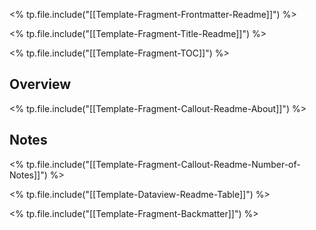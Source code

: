 <% tp.file.include("[[Template-Fragment-Frontmatter-Readme]]") %>

<% tp.file.include("[[Template-Fragment-Title-Readme]]") %>

<% tp.file.include("[[Template-Fragment-TOC]]") %>

## Overview

<% tp.file.include("[[Template-Fragment-Callout-Readme-About]]") %>

## Notes

<% tp.file.include("[[Template-Fragment-Callout-Readme-Number-of-Notes]]") %>

<% tp.file.include("[[Template-Dataview-Readme-Table]]") %>

<% tp.file.include("[[Template-Fragment-Backmatter]]") %>